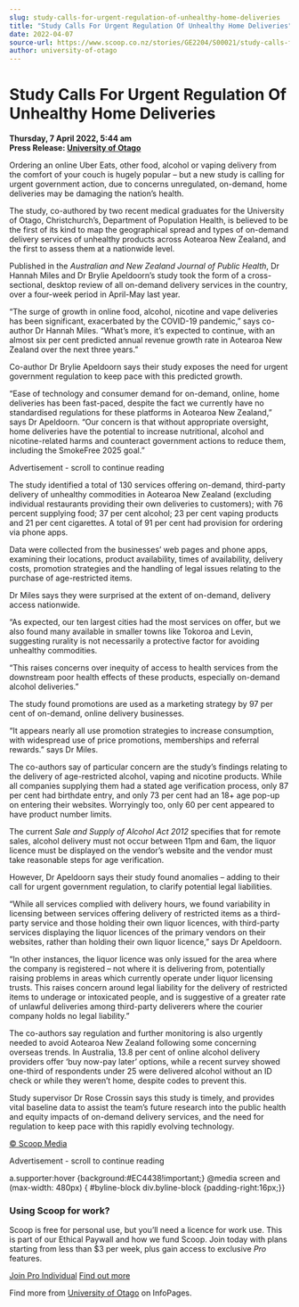 ```yaml
---
slug: study-calls-for-urgent-regulation-of-unhealthy-home-deliveries
title: "Study Calls For Urgent Regulation Of Unhealthy Home Deliveries"
date: 2022-04-07
source-url: https://www.scoop.co.nz/stories/GE2204/S00021/study-calls-for-urgent-regulation-of-unhealthy-home-deliveries.htm
author: university-of-otago
---
```

Study Calls For Urgent Regulation Of Unhealthy Home Deliveries
==============================================================

**Thursday, 7 April 2022, 5:44 am**  
**Press Release: [University of Otago](https://info.scoop.co.nz/University_of_Otago)**

Ordering an online Uber Eats, other food, alcohol or vaping delivery from the comfort of your couch is hugely popular – but a new study is calling for urgent government action, due to concerns unregulated, on-demand, home deliveries may be damaging the nation’s health.

The study, co-authored by two recent medical graduates for the University of Otago, Christchurch’s, Department of Population Health, is believed to be the first of its kind to map the geographical spread and types of on-demand delivery services of unhealthy products across Aotearoa New Zealand, and the first to assess them at a nationwide level.

Published in the _Australian and New Zealand Journal of Public Health_, Dr Hannah Miles and Dr Brylie Apeldoorn’s study took the form of a cross-sectional, desktop review of all on-demand delivery services in the country, over a four-week period in April-May last year.

“The surge of growth in online food, alcohol, nicotine and vape deliveries has been significant, exacerbated by the COVID-19 pandemic,” says co-author Dr Hannah Miles. “What’s more, it’s expected to continue, with an almost six per cent predicted annual revenue growth rate in Aotearoa New Zealand over the next three years.”

Co-author Dr Brylie Apeldoorn says their study exposes the need for urgent government regulation to keep pace with this predicted growth.

“Ease of technology and consumer demand for on-demand, online, home deliveries has been fast-paced, despite the fact we currently have no standardised regulations for these platforms in Aotearoa New Zealand,” says Dr Apeldoorn. “Our concern is that without appropriate oversight, home deliveries have the potential to increase nutritional, alcohol and nicotine-related harms and counteract government actions to reduce them, including the SmokeFree 2025 goal.”

Advertisement - scroll to continue reading





The study identified a total of 130 services offering on-demand, third-party delivery of unhealthy commodities in Aotearoa New Zealand (excluding individual restaurants providing their own deliveries to customers); with 76 percent supplying food; 37 per cent alcohol; 23 per cent vaping products and 21 per cent cigarettes. A total of 91 per cent had provision for ordering via phone apps.

Data were collected from the businesses’ web pages and phone apps, examining their locations, product availability, times of availability, delivery costs, promotion strategies and the handling of legal issues relating to the purchase of age-restricted items.

Dr Miles says they were surprised at the extent of on-demand, delivery access nationwide.

“As expected, our ten largest cities had the most services on offer, but we also found many available in smaller towns like Tokoroa and Levin, suggesting rurality is not necessarily a protective factor for avoiding unhealthy commodities.

“This raises concerns over inequity of access to health services from the downstream poor health effects of these products, especially on-demand alcohol deliveries.”

The study found promotions are used as a marketing strategy by 97 per cent of on-demand, online delivery businesses.

“It appears nearly all use promotion strategies to increase consumption, with widespread use of price promotions, memberships and referral rewards.” says Dr Miles.

The co-authors say of particular concern are the study’s findings relating to the delivery of age-restricted alcohol, vaping and nicotine products. While all companies supplying them had a stated age verification process, only 87 per cent had birthdate entry, and only 73 per cent had an 18+ age pop-up on entering their websites. Worryingly too, only 60 per cent appeared to have product number limits.

The current _Sale and Supply of Alcohol Act 2012_ specifies that for remote sales, alcohol delivery must not occur between 11pm and 6am, the liquor licence must be displayed on the vendor’s website and the vendor must take reasonable steps for age verification.

However, Dr Apeldoorn says their study found anomalies – adding to their call for urgent government regulation, to clarify potential legal liabilities.

“While all services complied with delivery hours, we found variability in licensing between services offering delivery of restricted items as a third-party service and those holding their own liquor licences, with third-party services displaying the liquor licences of the primary vendors on their websites, rather than holding their own liquor licence,” says Dr Apeldoorn.

“In other instances, the liquor licence was only issued for the area where the company is registered – not where it is delivering from, potentially raising problems in areas which currently operate under liquor licensing trusts. This raises concern around legal liability for the delivery of restricted items to underage or intoxicated people, and is suggestive of a greater rate of unlawful deliveries among third-party deliverers where the courier company holds no legal liability.”

The co-authors say regulation and further monitoring is also urgently needed to avoid Aotearoa New Zealand following some concerning overseas trends. In Australia, 13.8 per cent of online alcohol delivery providers offer ‘buy now-pay later’ options, while a recent survey showed one-third of respondents under 25 were delivered alcohol without an ID check or while they weren’t home, despite codes to prevent this.

Study supervisor Dr Rose Crossin says this study is timely, and provides vital baseline data to assist the team’s future research into the public health and equity impacts of on-demand delivery services, and the need for regulation to keep pace with this rapidly evolving technology.

[© Scoop Media](http://www.scoop.co.nz/about/terms.html)  

Advertisement - scroll to continue reading



a.supporter:hover {background:#EC4438!important;} @media screen and (max-width: 480px) { #byline-block div.byline-block {padding-right:16px;}}

### Using Scoop for work?

Scoop is free for personal use, but you’ll need a licence for work use. This is part of our Ethical Paywall and how we fund Scoop. Join today with plans starting from less than $3 per week, plus gain access to exclusive _Pro_ features.  
  
[Join Pro Individual](https://pro.scoop.co.nz/Individual/?from=ProIn24) [Find out more](https://pro.scoop.co.nz/using-scoop-for-work/?from=ProIn24)

Find more from [University of Otago](https://info.scoop.co.nz/University_of_Otago) on InfoPages.